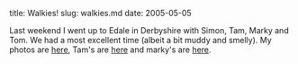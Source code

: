 title: Walkies!
slug: walkies.md
date: 2005-05-05


Last weekend I went up to Edale in Derbyshire with Simon, Tam, Marky and Tom. We had a most excellent time (albeit a bit muddy and smelly). My photos are [here](http://gallery.tenshu.net/thumbnails.php?album=26), Tam's are [here](http://tamsin.moye.me.uk/pics/gallery/peaks/) and marky's are [here](http://photos.mark.section.me.uk/edalex/).